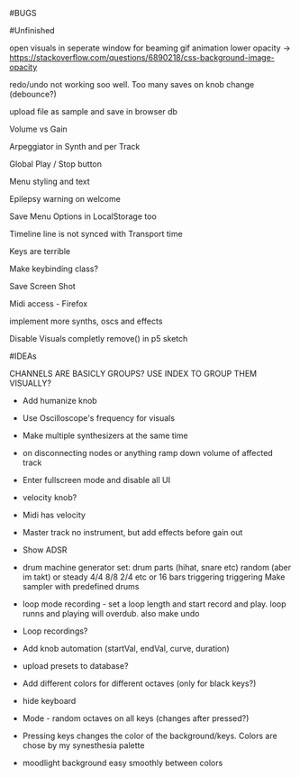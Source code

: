 #BUGS


#Unfinished

open visuals in seperate window for beaming
gif animation lower opacity -> https://stackoverflow.com/questions/6890218/css-background-image-opacity

redo/undo not working soo well. Too many saves on knob change (debounce?)

upload file as sample and save in browser db

Volume vs Gain

Arpeggiator in Synth and per Track

Global Play / Stop button

Menu styling and text

Epilepsy warning on welcome

Save Menu Options in LocalStorage too

Timeline line is not synced with Transport time

Keys are terrible

Make keybinding class?

Save Screen Shot

Midi access - Firefox

implement more synths, oscs and effects

Disable Visuals completly remove() in p5 sketch




#IDEAs


CHANNELS ARE BASICLY GROUPS? USE INDEX TO GROUP THEM VISUALLY?

- Add humanize knob

- Use Oscilloscope's frequency for visuals

- Make multiple synthesizers at the same time


- on disconnecting nodes or anything ramp down volume of affected track

- Enter fullscreen mode and disable all UI

- velocity knob?
- Midi has velocity

- Master track no instrument, but add effects before gain out
- Show ADSR 
- drum machine generator
  set: drum parts (hihat, snare etc) 
       random (aber im takt) or steady 4/4 8/8 2/4 etc or 16 bars triggering triggering
  Make sampler with predefined drums 
       

- loop mode recording - set a loop length and start record and play. loop runns and playing will overdub. also make undo 


- Loop recordings?
- Add knob automation (startVal, endVal, curve, duration)

- upload presets to database? 


- Add different colors for different octaves (only for black keys?)
- hide keyboard
- Mode - random octaves on all keys (changes after pressed?)
- Pressing keys changes the color of the background/keys. Colors are chose by my synesthesia palette
- moodlight background easy smoothly between colors